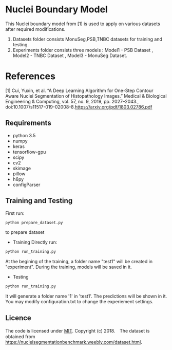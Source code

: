 # Nuclei Boundary Model
This Nuclei boundary model from [1] is used to apply on various datasets after required modifications. 
1. Datasets folder consists  MonuSeg,PSB,TNBC datasets for training and testing.
2. Experiments folder consists three models : Model1 - PSB Dataset , Model2 - TNBC Dataset , Model3 - MonuSeg Dataset. 


# References
[1] Cui, Yuxin, et al. “A Deep Learning Algorithm for One-Step Contour Aware Nuclei Segmentation of Histopathology Images.” Medical \& Biological Engineering \& Computing, vol. 57, no. 9, 2019, pp. 2027–2043., doi:10.1007/s11517-019-02008-8.https://arxiv.org/pdf/1803.02786.pdf



## Requirements

* python 3.5
* numpy
* keras
* tensorflow-gpu
* scipy
* cv2
* skimage
* pillow
* h6py
* configParser


## Training and Testing
First run:

```python
python prepare_dataset.py 
```
to prepare dataset

* Training
Directly run:
```python
python run_training.py
```
At the begining of the training, a folder name "test1" will be created in "experiment". During the training, models will be saved in it. 
* Testing
```python
python run_training.py
```
It will generate a folder name '1' in 'test1'. The predictions will be shown in it.
You may modify configuration.txt to change the experiement settings.

## Licence
The code is licensed under [MIT](https://github.com/easycui/nuclei_segmentation/blob/master/LICENSE). Copyright (c) 2018.　The dataset is obtained from https://nucleisegmentationbenchmark.weebly.com/dataset.html.
